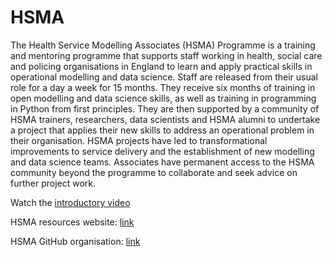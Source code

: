 # HSMA

The Health Service Modelling Associates (HSMA) Programme is a training and mentoring programme that supports staff working in health, social care and policing organisations in England to learn and apply practical skills in operational modelling and data science. Staff are released from their usual role for a day a week for 15 months. They receive six months of training in open modelling and data science skills, as well as training in programming in Python from first principles. They are then supported by a community of HSMA trainers, researchers, data scientists and HSMA alumni to undertake a project that applies their new skills to address an operational problem in their organisation. HSMA projects have led to transformational improvements to service delivery and the establishment of new modelling and data science teams. Associates have permanent access to the HSMA community beyond the programme to collaborate and seek advice on further project work.

Watch the [introductory video](https://youtu.be/fhbul3qKBxQ)

HSMA resources website: [link](https://sites.google.com/nihr.ac.uk/hsma)

HSMA GitHub organisation: [link](https://github.com/hsma-programme)